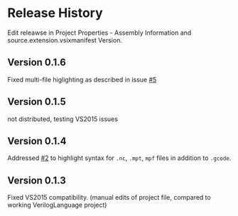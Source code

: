 ﻿# Release History
Edit releawse in Project Properties - Assembly Information and source.extension.vsixmanifest Version.

## Version 0.1.6

Fixed multi-file higlighting as described in issue [#5](https://github.com/gojimmypi/GcodeLanguageExtension/issues/5)

## Version 0.1.5

not distributed, testing VS2015 issues

## Version 0.1.4

Addressed [#2](https://github.com/gojimmypi/GcodeLanguageExtension/issues/2) to highlight syntax for
`.nc`, `.mpt`, `mpf` files in addition to `.gcode`.

## Version 0.1.3
Fixed VS2015 compatibility. (manual edits of project file, compared to working VerilogLanguage project)
